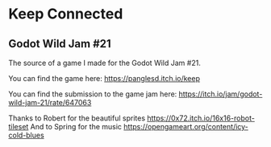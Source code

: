 # Keep Connected
## Godot Wild Jam #21
The source of a game I made for the Godot Wild Jam #21.

You can find the game here: https://panglesd.itch.io/keep

You can find the submission to the game jam here: https://itch.io/jam/godot-wild-jam-21/rate/647063

Thanks to Robert for the beautiful sprites https://0x72.itch.io/16x16-robot-tileset
And to Spring for the music https://opengameart.org/content/icy-cold-blues
